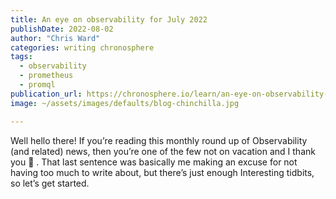 ```yaml
---
title: An eye on observability for July 2022
publishDate: 2022-08-02
author: "Chris Ward"
categories: writing chronosphere
tags: 
  - observability
  - prometheus
  - promql
publication_url: https://chronosphere.io/learn/an-eye-on-observability-for-july-2022/
image: ~/assets/images/defaults/blog-chinchilla.jpg

---
```

Well hello there! If you’re reading this monthly round up of Observability (and related) news, then you’re one of the few not on vacation and I thank you 🙇 . That last sentence was basically me making an excuse for not having too much to write about, but there’s just enough
Interesting tidbits, so let’s get started.
